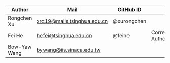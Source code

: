 | Author          | Mail                        | GitHub ID      |                      | 
|-----------------|-----------------------------|----------------|----------------------|
| Rongchen Xu     | xrc19@mails.tsinghua.edu.cn | @xurongchen     |                      |
| Fei He          | hefei@tsinghua.edu.cn       | @feihe          | Corresponding Author |
| Bow-Yaw Wang    | bywang@iis.sinaca.edu.tw    |                |                      |
